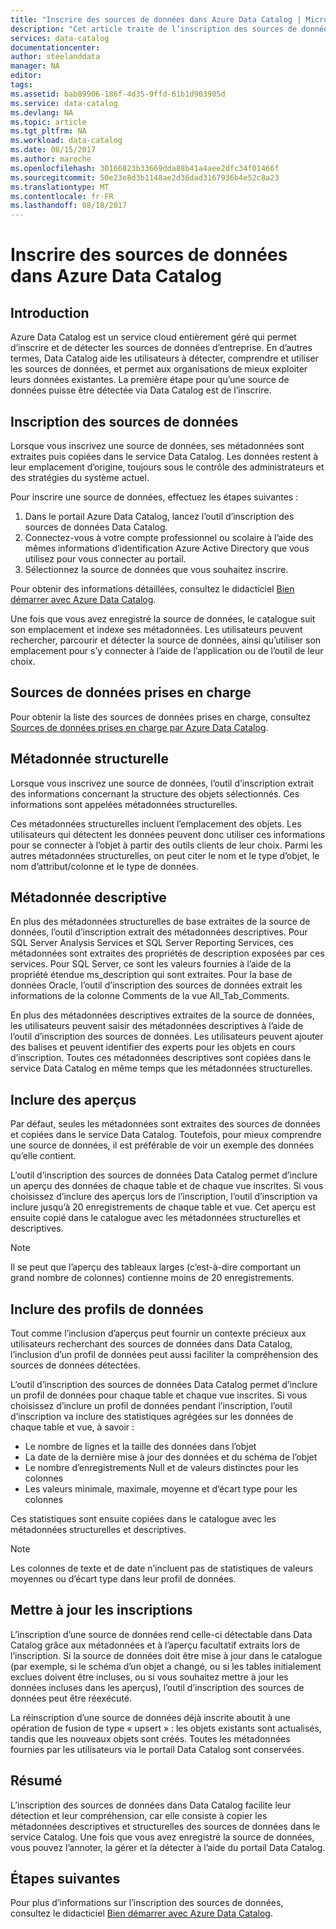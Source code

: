 ```yaml
---
title: "Inscrire des sources de données dans Azure Data Catalog | Microsoft Docs"
description: "Cet article traite de l’inscription des sources de données dans Azure Data Catalog, y compris des champs de métadonnées extraits lors de l’inscription."
services: data-catalog
documentationcenter: 
author: steelanddata
manager: NA
editor: 
tags: 
ms.assetid: bab89906-186f-4d35-9ffd-61b1d903905d
ms.service: data-catalog
ms.devlang: NA
ms.topic: article
ms.tgt_pltfrm: NA
ms.workload: data-catalog
ms.date: 08/15/2017
ms.author: maroche
ms.openlocfilehash: 30166823b33669dda88b41a4aee2dfc34f01466f
ms.sourcegitcommit: 50e23e8d3b1148ae2d36dad3167936b4e52c8a23
ms.translationtype: MT
ms.contentlocale: fr-FR
ms.lasthandoff: 08/18/2017
---
```

# <a name="register-data-sources-in-azure-data-catalog"></a>Inscrire des sources de données dans Azure Data Catalog
## <a name="introduction"></a>Introduction
Azure Data Catalog est un service cloud entièrement géré qui permet d’inscrire et de détecter les sources de données d’entreprise. En d’autres termes, Data Catalog aide les utilisateurs à détecter, comprendre et utiliser les sources de données, et permet aux organisations de mieux exploiter leurs données existantes. La première étape pour qu’une source de données puisse être détectée via Data Catalog est de l’inscrire.

## <a name="register-data-sources"></a>Inscription des sources de données
Lorsque vous inscrivez une source de données, ses métadonnées sont extraites puis copiées dans le service Data Catalog. Les données restent à leur emplacement d’origine, toujours sous le contrôle des administrateurs et des stratégies du système actuel.

Pour inscrire une source de données, effectuez les étapes suivantes :
1. Dans le portail Azure Data Catalog, lancez l’outil d’inscription des sources de données Data Catalog. 
2. Connectez-vous à votre compte professionnel ou scolaire à l’aide des mêmes informations d’identification Azure Active Directory que vous utilisez pour vous connecter au portail.
3. Sélectionnez la source de données que vous souhaitez inscrire.

Pour obtenir des informations détaillées, consultez le didacticiel [Bien démarrer avec Azure Data Catalog](data-catalog-get-started.md).

Une fois que vous avez enregistré la source de données, le catalogue suit son emplacement et indexe ses métadonnées. Les utilisateurs peuvent rechercher, parcourir et détecter la source de données, ainsi qu’utiliser son emplacement pour s’y connecter à l’aide de l’application ou de l’outil de leur choix.

## <a name="supported-data-sources"></a>Sources de données prises en charge
Pour obtenir la liste des sources de données prises en charge, consultez [Sources de données prises en charge par Azure Data Catalog](data-catalog-dsr.md).

## <a name="structural-metadata"></a>Métadonnée structurelle
Lorsque vous inscrivez une source de données, l’outil d’inscription extrait des informations concernant la structure des objets sélectionnés. Ces informations sont appelées métadonnées structurelles.

Ces métadonnées structurelles incluent l’emplacement des objets. Les utilisateurs qui détectent les données peuvent donc utiliser ces informations pour se connecter à l’objet à partir des outils clients de leur choix. Parmi les autres métadonnées structurelles, on peut citer le nom et le type d’objet, le nom d’attribut/colonne et le type de données.

## <a name="descriptive-metadata"></a>Métadonnée descriptive
En plus des métadonnées structurelles de base extraites de la source de données, l’outil d’inscription extrait des métadonnées descriptives. Pour SQL Server Analysis Services et SQL Server Reporting Services, ces métadonnées sont extraites des propriétés de description exposées par ces services. Pour SQL Server, ce sont les valeurs fournies à l’aide de la propriété étendue ms\_description qui sont extraites. Pour la base de données Oracle, l’outil d’inscription des sources de données extrait les informations de la colonne Comments de la vue All\_Tab\_Comments.

En plus des métadonnées descriptives extraites de la source de données, les utilisateurs peuvent saisir des métadonnées descriptives à l’aide de l’outil d’inscription des sources de données. Les utilisateurs peuvent ajouter des balises et peuvent identifier des experts pour les objets en cours d’inscription. Toutes ces métadonnées descriptives sont copiées dans le service Data Catalog en même temps que les métadonnées structurelles.

## <a name="include-previews"></a>Inclure des aperçus
Par défaut, seules les métadonnées sont extraites des sources de données et copiées dans le service Data Catalog. Toutefois, pour mieux comprendre une source de données, il est préférable de voir un exemple des données qu’elle contient.

L’outil d’inscription des sources de données Data Catalog permet d’inclure un aperçu des données de chaque table et de chaque vue inscrites. Si vous choisissez d’inclure des aperçus lors de l’inscription, l’outil d’inscription va inclure jusqu’à 20 enregistrements de chaque table et vue. Cet aperçu est ensuite copié dans le catalogue avec les métadonnées structurelles et descriptives.

> [!NOTE]
> Il se peut que l’aperçu des tableaux larges (c’est-à-dire comportant un grand nombre de colonnes) contienne moins de 20 enregistrements.
>
>

## <a name="include-data-profiles"></a>Inclure des profils de données
Tout comme l’inclusion d’aperçus peut fournir un contexte précieux aux utilisateurs recherchant des sources de données dans Data Catalog, l’inclusion d’un profil de données peut aussi faciliter la compréhension des sources de données détectées.

L’outil d’inscription des sources de données Data Catalog permet d’inclure un profil de données pour chaque table et chaque vue inscrites. Si vous choisissez d’inclure un profil de données pendant l’inscription, l’outil d’inscription va inclure des statistiques agrégées sur les données de chaque table et vue, à savoir :

* Le nombre de lignes et la taille des données dans l’objet
* La date de la dernière mise à jour des données et du schéma de l’objet
* Le nombre d’enregistrements Null et de valeurs distinctes pour les colonnes
* Les valeurs minimale, maximale, moyenne et d’écart type pour les colonnes

Ces statistiques sont ensuite copiées dans le catalogue avec les métadonnées structurelles et descriptives.

> [!NOTE]
> Les colonnes de texte et de date n’incluent pas de statistiques de valeurs moyennes ou d’écart type dans leur profil de données.
>
>

## <a name="update-registrations"></a>Mettre à jour les inscriptions
L’inscription d’une source de données rend celle-ci détectable dans Data Catalog grâce aux métadonnées et à l’aperçu facultatif extraits lors de l’inscription. Si la source de données doit être mise à jour dans le catalogue (par exemple, si le schéma d’un objet a changé, ou si les tables initialement exclues doivent être incluses, ou si vous souhaitez mettre à jour les données incluses dans les aperçus), l’outil d’inscription des sources de données peut être réexécuté.

La réinscription d’une source de données déjà inscrite aboutit à une opération de fusion de type « upsert » : les objets existants sont actualisés, tandis que les nouveaux objets sont créés. Toutes les métadonnées fournies par les utilisateurs via le portail Data Catalog sont conservées.

## <a name="summary"></a>Résumé
L’inscription des sources de données dans Data Catalog facilite leur détection et leur compréhension, car elle consiste à copier les métadonnées descriptives et structurelles des sources de données dans le service Catalog. Une fois que vous avez enregistré la source de données, vous pouvez l’annoter, la gérer et la détecter à l’aide du portail Data Catalog.

## <a name="next-steps"></a>Étapes suivantes
Pour plus d’informations sur l’inscription des sources de données, consultez le didacticiel [Bien démarrer avec Azure Data Catalog](data-catalog-get-started.md).
